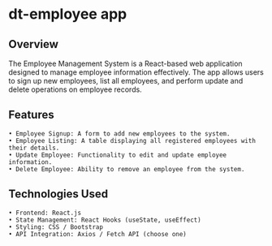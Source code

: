 # dt-employee app

## Overview

The Employee Management System is a React-based web application designed to manage employee information effectively. The app allows users to sign up new employees, list all employees, and perform update and delete operations on employee records.

## Features

	• Employee Signup: A form to add new employees to the system.
	• Employee Listing: A table displaying all registered employees with their details.
	• Update Employee: Functionality to edit and update employee information.
	• Delete Employee: Ability to remove an employee from the system.

## Technologies Used

	• Frontend: React.js
	• State Management: React Hooks (useState, useEffect)
	• Styling: CSS / Bootstrap
	• API Integration: Axios / Fetch API (choose one)
